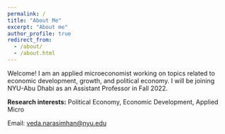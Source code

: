 ```yaml
---
permalink: /
title: "About Me"
excerpt: "About me"
author_profile: true
redirect_from: 
  - /about/
  - /about.html
---
```


Welcome!
I am an applied microeconomist working on topics related to economic development, growth, and political economy. 
I will be joining NYU-Abu Dhabi as an Assistant Professor in Fall 2022.

**Research interests:** Political Economy, Economic Development, Applied Micro

Email: veda.narasimhan@nyu.edu

